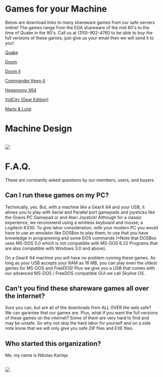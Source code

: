 # Games for your Machine
 Below are download links to many shareware games from our safe servers online! The games range from the EGA shareware of the mid 80's to the time of Quake in the 90's. Call us at (310)-902-4760 to be able to buy the full versions of these games; just give us your email then we will send it to you!
 
 [Quake](https://gearxstudios.github.io/GearX-Hub/)
 
 [Doom](https://gearxstudios.github.io/GearX-Hub/)
 
 [Doom II](https://gearxstudios.github.io/GearX-Hub/)
 
 [Commander Keen 4](https://gearxstudios.github.io/GearX-Hub/)
 
 [Hegemony X64](https://gearxstudios.github.io/GearX-Hub/)
 
 [VidCity (Gear Edition)](https://gearxstudios.github.io/GearX-Hub/)
 
 [Mario & Luigi](https://gearxstudios.github.io/GearX-Hub/)
 
# Machine Design

<br><img src="http://gearxstudios.github.io/GearX-Hub/design.jpeg"/></a><br>
 
# F.A.Q.
  These are constantly asked questions by our members, users, and buyers.
 
## Can I run these games on my PC? 
  Technically, yes. But, with a machine like a GearX 64 and your USB, it allows you to play with Serial and Parallel port gamepads and joysticks like the Gravis PC Gamepad or and Atari Joystick! Although for a classic experience, we recommend using a wireless keyboard and mouse; a Logitech K330. To give labor consideration, with your modern PC you would have to use an emulator like DOSBox to play them; to use that you have knowledge in programming and some DOS commands (*Note that DOSBox uses MS-DOS 5.0 which is not compatible with MS-DOS 6.22 Programs that are also compatible with Windows 3.0 and above). 
  
 On a GearX 64 machine you will have no problem running these games. As long as your USB accepts your RAM as 16 MB, you can play even the oldest games for MS-DOS and FreeDOS! Plus we give you a USB that comes with our advanced MS-DOS / FreeDOS compatible GUI we call Skyline OS.
 
## Can't you find these shareware games all over the internet?
 Sure you can, but are all of the downloads from ALL OVER the web safe? We can garantee that our games are. Plus, what if you want the full versions of these games on the internet? Some of them are very hard to find and may be unsafe. So why not skip the hard labor for yourself and on a side note know that we will only give you safe ZIP files and EXE files.
 
## Who started this organization?
 Me, my name is Nikolas Karinja

<br><img src="http://gearxstudios.github.io/GearX-Hub/LOGO.png"/></a><br>
